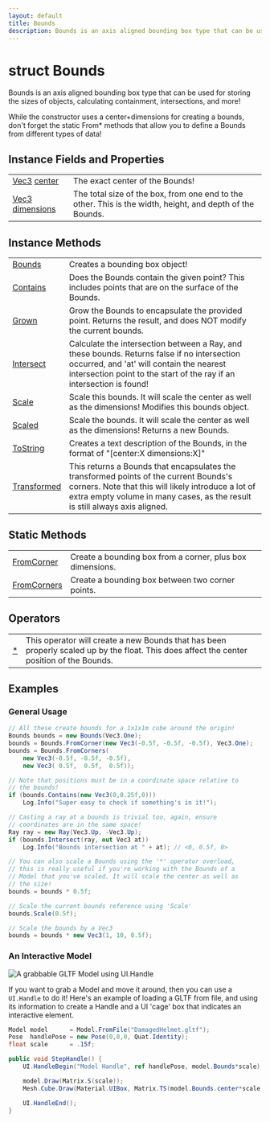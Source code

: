 ```yaml
---
layout: default
title: Bounds
description: Bounds is an axis aligned bounding box type that can be used for storing the sizes of objects, calculating containment, intersections, and more!  While the constructor uses a center+dimensions for creating a bounds, don't forget the static From* methods that allow you to define a Bounds from different types of data!
---
```

# struct Bounds

Bounds is an axis aligned bounding box type that can be used
for storing the sizes of objects, calculating containment,
intersections, and more!

While the constructor uses a center+dimensions for creating a bounds,
don't forget the static From* methods that allow you to define a Bounds
from different types of data!

## Instance Fields and Properties

|  |  |
|--|--|
|[Vec3]({{site.url}}/Pages/StereoKit/Vec3.html) [center]({{site.url}}/Pages/StereoKit/Bounds/center.html)|The exact center of the Bounds!|
|[Vec3]({{site.url}}/Pages/StereoKit/Vec3.html) [dimensions]({{site.url}}/Pages/StereoKit/Bounds/dimensions.html)|The total size of the box, from one end to the other. This is the width, height, and depth of the Bounds.|

## Instance Methods

|  |  |
|--|--|
|[Bounds]({{site.url}}/Pages/StereoKit/Bounds/Bounds.html)|Creates a bounding box object!|
|[Contains]({{site.url}}/Pages/StereoKit/Bounds/Contains.html)|Does the Bounds contain the given point? This includes points that are on the surface of the Bounds.|
|[Grown]({{site.url}}/Pages/StereoKit/Bounds/Grown.html)|Grow the Bounds to encapsulate the provided point. Returns the result, and does NOT modify the current bounds.|
|[Intersect]({{site.url}}/Pages/StereoKit/Bounds/Intersect.html)|Calculate the intersection between a Ray, and these bounds. Returns false if no intersection occurred, and 'at' will contain the nearest intersection point to the start of the ray if an intersection is found!|
|[Scale]({{site.url}}/Pages/StereoKit/Bounds/Scale.html)|Scale this bounds. It will scale the center as well as	the dimensions! Modifies this bounds object.|
|[Scaled]({{site.url}}/Pages/StereoKit/Bounds/Scaled.html)|Scale the bounds. It will scale the center as well as	the dimensions! Returns a new Bounds.|
|[ToString]({{site.url}}/Pages/StereoKit/Bounds/ToString.html)|Creates a text description of the Bounds, in the format of "[center:X dimensions:X]"|
|[Transformed]({{site.url}}/Pages/StereoKit/Bounds/Transformed.html)|This returns a Bounds that encapsulates the transformed points of the current Bounds's corners. Note that this will likely introduce a lot of extra empty volume in many cases, as the result is still always axis aligned.|

## Static Methods

|  |  |
|--|--|
|[FromCorner]({{site.url}}/Pages/StereoKit/Bounds/FromCorner.html)|Create a bounding box from a corner, plus box dimensions.|
|[FromCorners]({{site.url}}/Pages/StereoKit/Bounds/FromCorners.html)|Create a bounding box between two corner points.|

## Operators

|  |  |
|--|--|
|[*]({{site.url}}/Pages/StereoKit/Bounds/op_Multiply.html)|This operator will create a new Bounds that has been properly scaled up by the float. This does affect the center position of the Bounds.|

## Examples

### General Usage

```csharp
// All these create bounds for a 1x1x1m cube around the origin!
Bounds bounds = new Bounds(Vec3.One);
bounds = Bounds.FromCorner(new Vec3(-0.5f, -0.5f, -0.5f), Vec3.One);
bounds = Bounds.FromCorners(
	new Vec3(-0.5f, -0.5f, -0.5f),
	new Vec3( 0.5f,  0.5f,  0.5f));

// Note that positions must be in a coordinate space relative to 
// the bounds!
if (bounds.Contains(new Vec3(0,0.25f,0)))
	Log.Info("Super easy to check if something's in it!");

// Casting a ray at a bounds is trivial too, again, ensure 
// coordinates are in the same space!
Ray ray = new Ray(Vec3.Up, -Vec3.Up);
if (bounds.Intersect(ray, out Vec3 at))
	Log.Info("Bounds intersection at " + at); // <0, 0.5f, 0>

// You can also scale a Bounds using the '*' operator overload, 
// this is really useful if you're working with the Bounds of a
// Model that you've scaled. It will scale the center as well as
// the size!
bounds = bounds * 0.5f;

// Scale the current bounds reference using 'Scale'
bounds.Scale(0.5f);

// Scale the bounds by a Vec3
bounds = bounds * new Vec3(1, 10, 0.5f);
```

### An Interactive Model

![A grabbable GLTF Model using UI.Handle]({{site.screen_url}}/HandleBox.jpg)

If you want to grab a Model and move it around, then you can use a
`UI.Handle` to do it! Here's an example of loading a GLTF from file,
and using its information to create a Handle and a UI 'cage' box that
indicates an interactive element.

```csharp
Model model      = Model.FromFile("DamagedHelmet.gltf");
Pose  handlePose = new Pose(0,0,0, Quat.Identity);
float scale      = .15f;

public void StepHandle() {
	UI.HandleBegin("Model Handle", ref handlePose, model.Bounds*scale);

	model.Draw(Matrix.S(scale));
	Mesh.Cube.Draw(Material.UIBox, Matrix.TS(model.Bounds.center*scale, model.Bounds.dimensions*scale));

	UI.HandleEnd();
}
```

